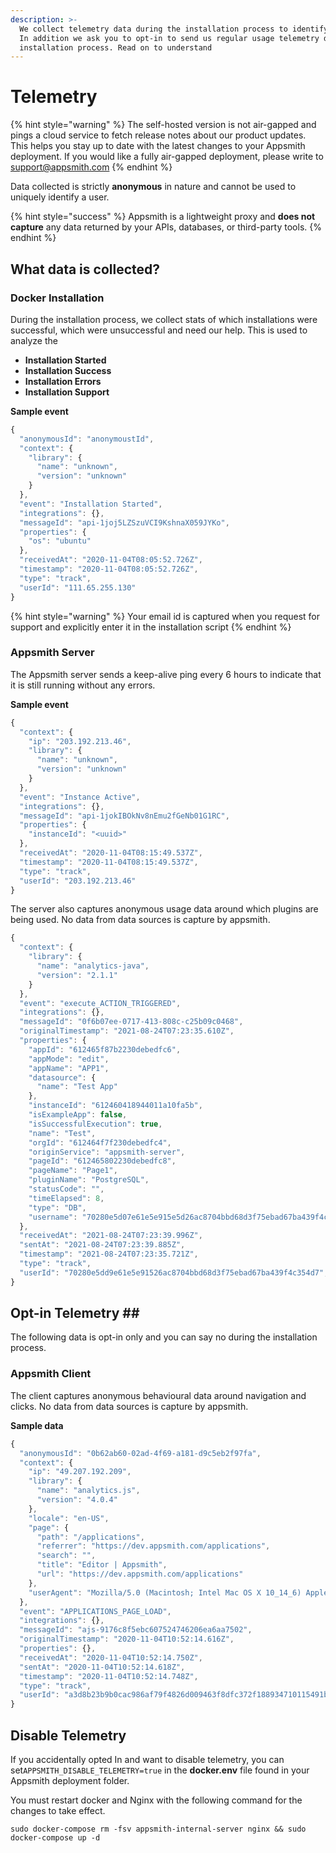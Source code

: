 ```yaml
---
description: >-
  We collect telemetry data during the installation process to identify errors.
  In addition we ask you to opt-in to send us regular usage telemetry during the
  installation process. Read on to understand
---
```


# Telemetry

{% hint style="warning" %}
The self-hosted version is not air-gapped and pings a cloud service to fetch release notes about our product updates. This helps you stay up to date with the latest changes to your Appsmith deployment. If you would like a fully air-gapped deployment, please write to support@appsmith.com
{% endhint %}

Data collected is strictly **anonymous** in nature and cannot be used to uniquely identify a user.

{% hint style="success" %}
Appsmith is a lightweight proxy and **does not capture** any data returned by your APIs, databases, or third-party tools.
{% endhint %}

## What data is collected?

### Docker Installation

During the installation process, we collect stats of which installations were successful, which were unsuccessful and need our help. This is used to analyze the

* **Installation Started**
* **Installation Success**
* **Installation Errors**
* **Installation Support**

**Sample event**

```javascript
{
  "anonymousId": "anonymoustId",
  "context": {
    "library": {
      "name": "unknown",
      "version": "unknown"
    }
  },
  "event": "Installation Started",
  "integrations": {},
  "messageId": "api-1joj5LZSzuVCI9KshnaX059JYKo",
  "properties": {
    "os": "ubuntu"
  },
  "receivedAt": "2020-11-04T08:05:52.726Z",
  "timestamp": "2020-11-04T08:05:52.726Z",
  "type": "track",
  "userId": "111.65.255.130"
}
```

{% hint style="warning" %}
Your email id is captured when you request for support and explicitly enter it in the installation script
{% endhint %}

### Appsmith Server

The Appsmith server sends a keep-alive ping every 6 hours to indicate that it is still running without any errors.

**Sample event**

```javascript
{
  "context": {
    "ip": "203.192.213.46",
    "library": {
      "name": "unknown",
      "version": "unknown"
    }
  },
  "event": "Instance Active",
  "integrations": {},
  "messageId": "api-1jokIBOkNv8nEmu2fGeNb01G1RC",
  "properties": {
    "instanceId": "<uuid>"
  },
  "receivedAt": "2020-11-04T08:15:49.537Z",
  "timestamp": "2020-11-04T08:15:49.537Z",
  "type": "track",
  "userId": "203.192.213.46"
}
```

The server also captures anonymous usage data around which plugins are being used. No data from data sources is capture by appsmith.

```javascript
{
  "context": {
    "library": {
      "name": "analytics-java",
      "version": "2.1.1"
    }
  },
  "event": "execute_ACTION_TRIGGERED",
  "integrations": {},
  "messageId": "0f6b07ee-0717-413-808c-c25b09c0468",
  "originalTimestamp": "2021-08-24T07:23:35.610Z",
  "properties": {
    "appId": "612465f87b2230debedfc6",
    "appMode": "edit",
    "appName": "APP1",
    "datasource": {
      "name": "Test App"
    },
    "instanceId": "612460418944011a10fa5b",
    "isExampleApp": false,
    "isSuccessfulExecution": true,
    "name": "Test",
    "orgId": "612464f7f230debedfc4",
    "originService": "appsmith-server",
    "pageId": "612465802230debedfc8",
    "pageName": "Page1",
    "pluginName": "PostgreSQL",
    "statusCode": "",
    "timeElapsed": 8,
    "type": "DB",
    "username": "70280e5d07e61e5e915e5d26ac8704bbd68d3f75ebad67ba439f4c354d7"
  },
  "receivedAt": "2021-08-24T07:23:39.996Z",
  "sentAt": "2021-08-24T07:23:39.885Z",
  "timestamp": "2021-08-24T07:23:35.721Z",
  "type": "track",
  "userId": "70280e5dd9e61e5e91526ac8704bbd68d3f75ebad67ba439f4c354d7",
}
```

## Opt-in Telemetry \#\#

The following data is opt-in only and you can say no during the installation process.

### Appsmith Client

The client captures anonymous behavioural data around navigation and clicks. No data from data sources is capture by appsmith.

**Sample data**

```javascript
{
  "anonymousId": "0b62ab60-02ad-4f69-a181-d9c5eb2f97fa",
  "context": {
    "ip": "49.207.192.209",
    "library": {
      "name": "analytics.js",
      "version": "4.0.4"
    },
    "locale": "en-US",
    "page": {
      "path": "/applications",
      "referrer": "https://dev.appsmith.com/applications",
      "search": "",
      "title": "Editor | Appsmith",
      "url": "https://dev.appsmith.com/applications"
    },
    "userAgent": "Mozilla/5.0 (Macintosh; Intel Mac OS X 10_14_6) AppleWebKit/537.36 (KHTML, like Gecko) Chrome/86.0.4240.111 Safari/537.36"
  },
  "event": "APPLICATIONS_PAGE_LOAD",
  "integrations": {},
  "messageId": "ajs-9176c8f5ebc607524746206ea6aa7502",
  "originalTimestamp": "2020-11-04T10:52:14.616Z",
  "properties": {},
  "receivedAt": "2020-11-04T10:52:14.750Z",
  "sentAt": "2020-11-04T10:52:14.618Z",
  "timestamp": "2020-11-04T10:52:14.748Z",
  "type": "track",
  "userId": "a3d8b23b9b0cac986af79f4826d009463f8dfc372f188934710115491b7665a1"
}
```

## Disable Telemetry

If you accidentally opted In and want to disable telemetry, you can set`APPSMITH_DISABLE_TELEMETRY=true` in the **docker.env** file found in your Appsmith deployment folder.

You must restart docker and Nginx with the following command for the changes to take effect.

```text
sudo docker-compose rm -fsv appsmith-internal-server nginx && sudo docker-compose up -d
```

